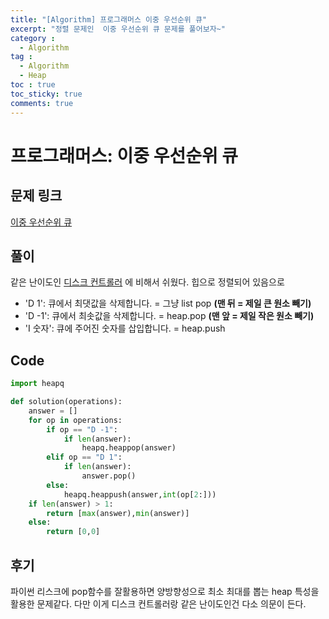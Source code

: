 ```yaml
---
title: "[Algorithm] 프로그래머스 이중 우선순위 큐"
excerpt: "정렬 문제인  이중 우선순위 큐 문제를 풀어보자~"
category :
  - Algorithm
tag :
  - Algorithm
  - Heap
toc : true
toc_sticky: true
comments: true
---
```


# 프로그래머스: 이중 우선순위 큐

## 문제 링크
[이중 우선순위 큐](https://school.programmers.co.kr/learn/courses/30/lessons/42628)

## 풀이
같은 난이도인 [디스크 컨트롤러](https://jongbeombaek.github.io/algorithm/programmers-disk_controller/) 에 비해서 쉬웠다.
힙으로 정렬되어 있음으로
- 'D 1':	큐에서 최댓값을 삭제합니다. = 그냥 list pop **(맨 뒤 = 제일 큰 원소 빼기)**
- 'D -1':	큐에서 최솟값을 삭제합니다. = heap.pop **(맨 앞 = 제일 작은 원소 빼기)**
- 'I 숫자':  큐에 주어진 숫자를 삽입합니다. = heap.push

## Code
```python
import heapq

def solution(operations):
    answer = []
    for op in operations:
        if op == "D -1":
            if len(answer):
                heapq.heappop(answer)
        elif op == "D 1":
            if len(answer):
                answer.pop()
        else:
            heapq.heappush(answer,int(op[2:]))
    if len(answer) > 1:
        return [max(answer),min(answer)]
    else:
        return [0,0]
```


## 후기
파이썬 리스크에 pop함수를 잘활용하면 양방향성으로 최소 최대를 뽑는 heap 특성을 활용한 문제같다.
다만 이게 디스크 컨트롤러랑 같은 난이도인건 다소 의문이 든다.
